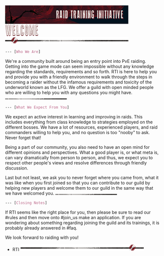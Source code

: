 ![banner](../graphics/banners/banner.png)
![header-welcome](../graphics/headers/header-welcome.png)
![separator-big](../graphics/separators/separator-big.png)
```css
--- [Who We Are]
```
We're a community built around being an entry point into PvE raiding. Getting into the game mode can seem impossible without any knowledge regarding the standards, requirements and so forth. RTI is here to help you and provide you with a friendly environment to walk through the steps in becoming a raider without the infamous requirements and toxicity of the underworld known as the LFG. We offer a guild with open minded people who are willing to help you with any questions you might have.
![separator-small](../graphics/separators/separator-small.png)
```css
--- [What We Expect From You]
```
We expect an active interest in learning and improving in raids. This includes everything from class knowledge to strategies employed on the different bosses. We have a lot of resources, experienced players, and raid commanders willing to help you, and no question is too "nooby" to ask. Never forget that!

Being a part of our community, you also need to have an open mind for different opinions and perspectives. What a good player is, or what meta is, can vary dramatically from person to person, and thus, we expect you to respect other people's views and resolve differences through friendly discussion.

Last but not least, we ask you to never forget where you came from, what it was like when you first joined so that you can contribute to our guild by helping new players and welcome them to our guild in the same way that we have welcomed you.
![separator-small](../graphics/separators/separator-small.png)
```css
--- [Closing Notes]
```
If RTI seems like the right place for you, then please be sure to read our #rules and then move onto #join_us make an application. If you are wondering about something regarding joining the guild and its trainings, it is probably already answered in #faq.

We look forward to raiding with you!
- RTI
![separator-big_2](../graphics/separators/separator-big_2.png)